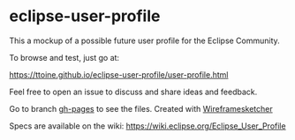 # eclipse-user-profile
This a mockup of a possible future user profile for the Eclipse Community.

To browse and test, just go at:

https://ttoine.github.io/eclipse-user-profile/user-profile.html

Feel free to open an issue to discuss and share ideas and feedback.


Go to branch [gh-pages][1] to see the files. Created with [Wireframesketcher][2]

Specs are available on the wiki:
https://wiki.eclipse.org/Eclipse_User_Profile



[1]:https://github.com/ttoine/eclipse-user-profile/tree/gh-pages
[2]:https://wireframesketcher.com/
